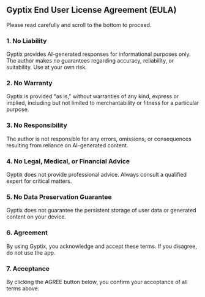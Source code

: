 ## Gyptix End User License Agreement (EULA)

Please read carefully and scroll to the bottom to proceed.

### 1. No Liability
Gyptix provides AI-generated responses for informational purposes only. The author makes no guarantees regarding accuracy, reliability, or suitability. Use at your own risk.

### 2. No Warranty
Gyptix is provided "as is," without warranties of any kind, express or implied, including but not limited to merchantability or fitness for a particular purpose.

### 3. No Responsibility
The author is not responsible for any errors, omissions, or consequences resulting from reliance on AI-generated content.

### 4. No Legal, Medical, or Financial Advice
Gyptix does not provide professional advice. Always consult a qualified expert for critical matters.

### 5. No Data Preservation Guarantee
Gyptix does not guarantee the persistent storage of user data or generated content on your device.

### 6. Agreement
By using Gyptix, you acknowledge and accept these terms. If you disagree, do not use the app.

### 7. Acceptance
By clicking the AGREE button below, you confirm your acceptance of all terms above.
